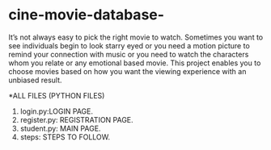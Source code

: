 # cine-movie-database-

It’s not always easy to pick the right movie to watch. Sometimes you want to see individuals begin 
to look starry eyed or you need a motion picture to remind your connection with music or you need 
to watch the characters whom you relate or any emotional based movie. This project enables you 
to choose movies based on how you want the viewing experience with an unbiased result.


*ALL FILES (PYTHON FILES)
1. login.py:LOGIN PAGE.
2. register.py: REGISTRATION PAGE.
3. student.py: MAIN PAGE.
4. steps: STEPS TO FOLLOW.
